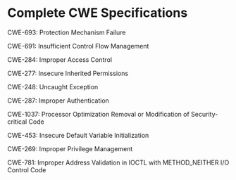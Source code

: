 

# Complete CWE Specifications

CWE-693: Protection Mechanism Failure

CWE-691: Insufficient Control Flow Management

CWE-284: Improper Access Control

CWE-277: Insecure Inherited Permissions

CWE-248: Uncaught Exception

CWE-287: Improper Authentication

CWE-1037: Processor Optimization Removal or Modification of Security-critical Code

CWE-453: Insecure Default Variable Initialization

CWE-269: Improper Privilege Management

CWE-781: Improper Address Validation in IOCTL with METHOD_NEITHER I/O Control Code